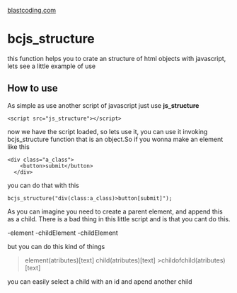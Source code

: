 <a href="blastcoding.com">blastcoding.com</a>

<h1>bcjs_structure</h1>
<p>this function helps you to crate an structure of html objects with javascript, lets see a little example of use</p>
  
 <h2>How to use</h2>
 <p>As simple as use another script of javascript just use <strong>js_structure</strong>
  
  ```
  <script src="js_structure"></script>
  ```
  now we have the script loaded, so lets use it, you can use it invoking bcjs_structure function that is an object.So if you wonna make an element like this
```
<div class="a_class">
    <button>submit</button>
  </div>
 ```
you can do that with this
```
bcjs_structure("div(class:a_class)>button[submit]");
```
As you can imagine you need to create a parent element, and append this as a child. There is a bad thing in this little script and is that you cant do this.

-element
  -childElement
  -childElement

but you can do this kind of things

>element(atributes)[text]
  >child(atributes)[text]
    >childofchild(atributes)[text]
    
you can easily select a child with an id and apend another child
